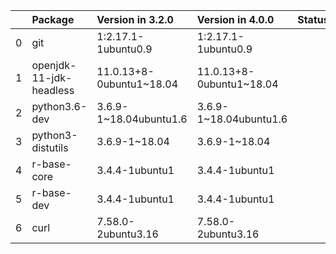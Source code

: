 <!-- markdown-link-check-disable -->

|    | Package                 | Version in 3.2.0         | Version in 4.0.0         | Status   |
|---:|:------------------------|:-------------------------|:-------------------------|:---------|
|  0 | git                     | 1:2.17.1-1ubuntu0.9      | 1:2.17.1-1ubuntu0.9      |          |
|  1 | openjdk-11-jdk-headless | 11.0.13+8-0ubuntu1~18.04 | 11.0.13+8-0ubuntu1~18.04 |          |
|  2 | python3.6-dev           | 3.6.9-1~18.04ubuntu1.6   | 3.6.9-1~18.04ubuntu1.6   |          |
|  3 | python3-distutils       | 3.6.9-1~18.04            | 3.6.9-1~18.04            |          |
|  4 | r-base-core             | 3.4.4-1ubuntu1           | 3.4.4-1ubuntu1           |          |
|  5 | r-base-dev              | 3.4.4-1ubuntu1           | 3.4.4-1ubuntu1           |          |
|  6 | curl                    | 7.58.0-2ubuntu3.16       | 7.58.0-2ubuntu3.16       |          |